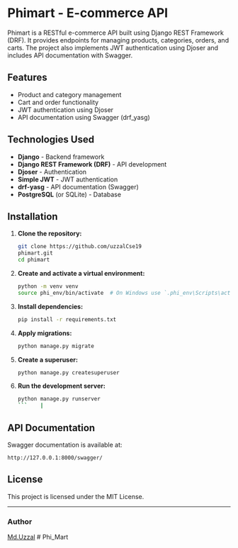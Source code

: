 # Phimart - E-commerce API

Phimart is a RESTful e-commerce API built using Django REST Framework (DRF). It provides endpoints for managing products, categories, orders, and carts. The project also implements JWT authentication using Djoser and includes API documentation with Swagger.

## Features
- Product and category management
- Cart and order functionality
- JWT authentication using Djoser
- API documentation using Swagger (drf_yasg)

## Technologies Used
- **Django** - Backend framework
- **Django REST Framework (DRF)** - API development
- **Djoser** - Authentication
- **Simple JWT** - JWT authentication
- **drf-yasg** - API documentation (Swagger)
- **PostgreSQL** (or SQLite) - Database

## Installation

1. **Clone the repository:**
   ```bash
   git clone https://github.com/uzzalCse19
   phimart.git
   cd phimart
   ```

2. **Create and activate a virtual environment:**
   ```bash
   python -m venv venv
   source phi_env/bin/activate  # On Windows use `.phi_env\Scripts\activate`
   ```

3. **Install dependencies:**
   ```bash
   pip install -r requirements.txt
   ```

4. **Apply migrations:**
   ```bash
   python manage.py migrate
   ```

5. **Create a superuser:**
   ```bash
   python manage.py createsuperuser
   ```

6. **Run the development server:**
   ```bash
   python manage.py runserver
   ```    |

## API Documentation
Swagger documentation is available at:
```
http://127.0.0.1:8000/swagger/
```

## License
This project is licensed under the MIT License.

---
### Author
[Md.Uzzal](https://github.com/uzzalCse19)
#   P h i _ M a r t  
 